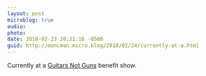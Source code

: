 ```yaml
---
layout: post
microblog: true
audio: 
photo: 
date: 2018-02-23 20:21:16 -0500
guid: http://muncman.micro.blog/2018/02/24/currently-at-a.html
---
```

Currently at a [Guitars Not Guns](http://guitarsnotguns.org/) benefit show. 
